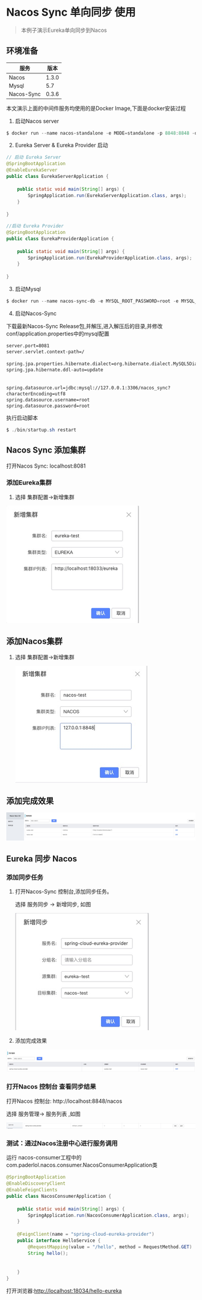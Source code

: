 # Nacos Sync 单向同步 使用



> 本例子演示Eureka单向同步到Nacos
>



## 环境准备

| 服务       | 版本      |
| ---------- | --------- |
| Nacos      | 1.3.0 |
| Mysql      | 5.7       |
| Nacos-Sync | 0.3.6     |

本文演示上面的中间件服务均使用的是Docker Image,下面是docker安装过程



1. 启动Nacos server

```powershell
$ docker run --name nacos-standalone -e MODE=standalone -p 8848:8848 -d nacos/nacos-server:1.3.1
```



2. Eureka Server & Eureka Provider 启动

```java
// 启动 Eureka Server
@SpringBootApplication
@EnableEurekaServer
public class EurekaServerApplication {

    public static void main(String[] args) {
        SpringApplication.run(EurekaServerApplication.class, args);
    }

}
```



```java
//启动 Eureka Provider
@SpringBootApplication
public class EurekaProviderApplication {

    public static void main(String[] args) {
        SpringApplication.run(EurekaProviderApplication.class, args);
    }

}
```



3. 启动Mysql

```powershell
$ docker run --name nacos-sync-db -e MYSQL_ROOT_PASSWORD=root -e MYSQL_DATABASE=nacos_sync -p 3306:3306 -d  mysql:5.6
```



4. 启动Nacos-Sync

下载最新Nacos-Sync Release包,并解压,进入解压后的目录,并修改conf/application.properties中的mysql配置

```properties
server.port=8081
server.servlet.context-path=/

spring.jpa.properties.hibernate.dialect=org.hibernate.dialect.MySQL5Dialect
spring.jpa.hibernate.ddl-auto=update


spring.datasource.url=jdbc:mysql://127.0.0.1:3306/nacos_sync?characterEncoding=utf8
spring.datasource.username=root
spring.datasource.password=root
```



执行启动脚本

```powershell
$ ./bin/startup.sh restart
```





## Nacos Sync 添加集群

打开Nacos Sync: localhost:8081

### 添加Eureka集群

1. 选择 集群配置->新增集群

![image-20190406230949957](img/eureka-server.png)

## 添加Nacos集群

1. 选择 集群配置->新增集群

   ![image-20190406231645381](img/nacos-server.png)

   

## 添加完成效果

![image-20190406231703624](img/console-cluster.png)



## Eureka 同步 Nacos



### 添加同步任务

1. 打开Nacos-Sync 控制台,添加同步任务。

   选择 服务同步 -> 新增同步, 如图

   ![image-20190406231155641](img/sync-task.png)

2. 添加完成效果

![image-20190406231252135](img/console-task-show.png)

### 打开Nacos 控制台 查看同步结果

打开Nacos 控制台: http://localhost:8848/nacos

选择 服务管理-> 服务列表 ,如图

![image-20190406231344743](img/nacos-server-show.png)



### 测试：通过Nacos注册中心进行服务调用

运行 nacos-consumer工程中的com.paderlol.nacos.consumer.NacosConsumerApplication类

```java
@SpringBootApplication
@EnableDiscoveryClient
@EnableFeignClients
public class NacosConsumerApplication {

    public static void main(String[] args) {
        SpringApplication.run(NacosConsumerApplication.class, args);
    }

    @FeignClient(name = "spring-cloud-eureka-provider")
    public interface HelloService {
        @RequestMapping(value = "/hello", method = RequestMethod.GET)
        String hello();


    }
}
```



打开浏览器:<http://localhost:18034/hello-eureka>

